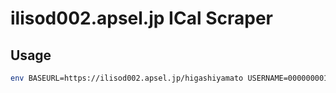 # ilisod002.apsel.jp ICal Scraper

## Usage

```sh
env BASEURL=https://ilisod002.apsel.jp/higashiyamato USERNAME=000000001 PASSWORD=xxxxxxxxxx deno run --allow-net --allow-env index.ts
```
